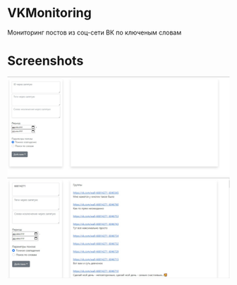 # VKMonitoring
Мониторинг постов из соц-сети ВК по ключеным словам

# Screenshots

![](screenshots/1.jpg)
![](screenshots/2.jpg)
